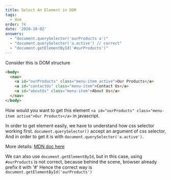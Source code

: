 ```yaml
---
title: Select An Element in DOM
tags:
  - dom
order: 74
date: '2020-10-02'
answers:
  - "document.querySelector('ourProducts a')"
  - "document.querySelector('a.active') // correct"
  - "document.getElementById('#ourProducts')"
---
```


Consider this is DOM structure

```html
<body>
  <nav>
    <a id="ourProducts" class="menu-item active">Our Products</a>
    <a id="contactUs" class="menu-item">Contact Us</a>
    <a id="aboutUs" class="menu-item">About Us</a>
  </nav>
</body>
```

How would you want to get this element `<a id="ourProducts" class="menu-item active">Our Products</a>` in javascript.

<!-- explanation -->

In order to get element easily, we have to understand how css selector working first. 
`document.querySelector()` accept an argument of css selector, And in order to get it is with `document.querySelector('a.active')`. 

More details: [MDN doc here](https://developer.mozilla.org/en-US/docs/Web/API/Document/querySelector) 

We can also use `document.getElementById`, but in this case, using `#ourProducts` is not correct, because behind the scene, browser already prefix it with '#'
Hence the correct way is `document.getElementById('ourProducts')`

